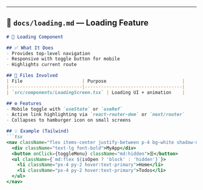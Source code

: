 

---

## 📄 `docs/loading.md` — Loading Feature

```md
# 🧭 Loading Component

## ✅ What It Does
- Provides top-level navigation
- Responsive with toggle button for mobile
- Highlights current route

## 🧩 Files Involved
| File                      | Purpose                            |
|---------------------------|------------------------------------|
| `src/components/LoadingScreen.tsx` | Loading UI + animation    |

## ⚙️ Features
- Mobile toggle with `useState` or `useRef`
- Active link highlighting via `react-router-dom` or `next/router`
- Collapses to hamburger icon on small screens

## 💡 Example (Tailwind)
```tsx
<nav className="flex items-center justify-between p-4 bg-white shadow-md">
  <div className="text-lg font-bold">MyApp</div>
  <button onClick={toggleMenu} className="md:hidden">☰</button>
  <ul className={`md:flex ${isOpen ? 'block' : 'hidden'}`}>
    <li className="px-4 py-2 hover:text-primary">Home</li>
    <li className="px-4 py-2 hover:text-primary">Todos</li>
  </ul>
</nav>
